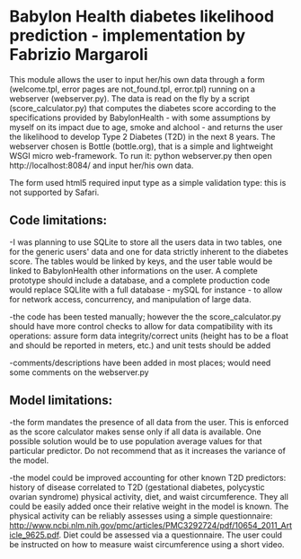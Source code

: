 # Babylon Health diabetes likelihood prediction - implementation by Fabrizio Margaroli

This module allows the user to input her/his own data through a form (welcome.tpl, error pages are not_found.tpl,
error.tpl) running on a webserver (webserver.py). The data is read on the fly by a script (score_calculator.py)
that computes the diabetes score according to the specifications provided by BabylonHealth - with some
assumptions by myself on its impact due to age, smoke and alchool - and returns the user the likelihood to
develop Type 2 Diabetes (T2D) in the next 8 years.
The webserver chosen is Bottle (bottle.org), that is a simple and lightweight WSGI micro web-framework.
To run it:
python webserver.py
then open http://localhost:8084/
and input her/his own data.

The form used html5 required input type  as a simple validation type: this is not supported by Safari.

## Code limitations:

-I was planning to use SQLite to store all the users data in two tables, one for the generic users' data
and one for data strictly inherent to the diabetes score. The tables would be linked by keys, and the user table would
be linked to BabylonHealth other informations on the user. A complete prototype should include a database, and a
complete production code would replace SQLlite with a full database - mySQL for instance - to allow for network access,
concurrency, and manipulation of large data.

-the code has been tested manually; however the the score_calculator.py should have more control checks to
allow for data compatibility with its operations: assure form data integrity/correct units (height has to be a float
and should be reported in meters, etc.) and unit tests should be added

-comments/descriptions have been added in most places; would need some comments on the webserver.py

## Model limitations:

-the form mandates the presence of all data from the user. This is enforced as the score calculator makes sense
only if all data is available. One possible solution would be to use population average values for that particular
predictor. Do not recommend that as it increases the variance of the model.

-the model could be improved accounting for other known T2D predictors: history of disease correlated to T2D
(gestational diabetes, polycystic ovarian syndrome) physical activity, diet, and waist circumference.
They all could be easily added once their relative weight in the model is known.
The physical activity can be reliably assesses using a simple questionnaire:
http://www.ncbi.nlm.nih.gov/pmc/articles/PMC3292724/pdf/10654_2011_Article_9625.pdf.
Diet could be assessed via a questionnaire. The user could be instructed on how to measure waist circumference
using a short video.


